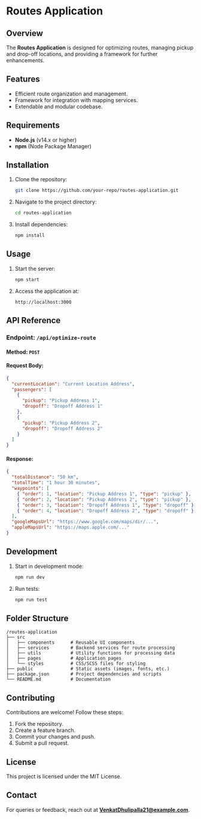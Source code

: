 # Routes Application

## Overview
The **Routes Application** is designed for optimizing routes, managing pickup and drop-off locations, and providing a framework for further enhancements.

## Features
- Efficient route organization and management.
- Framework for integration with mapping services.
- Extendable and modular codebase.

## Requirements
- **Node.js** (v14.x or higher)
- **npm** (Node Package Manager)

## Installation
1. Clone the repository:
   ```bash
   git clone https://github.com/your-repo/routes-application.git
   ```
2. Navigate to the project directory:
   ```bash
   cd routes-application
   ```
3. Install dependencies:
   ```bash
   npm install
   ```

## Usage
1. Start the server:
   ```bash
   npm start
   ```
2. Access the application at:
   ```
   http://localhost:3000
   ```

## API Reference
### Endpoint: `/api/optimize-route`
#### Method: `POST`
#### Request Body:
```json
{
  "currentLocation": "Current Location Address",
  "passengers": [
    {
      "pickup": "Pickup Address 1",
      "dropoff": "Dropoff Address 1"
    },
    {
      "pickup": "Pickup Address 2",
      "dropoff": "Dropoff Address 2"
    }
  ]
}
```
#### Response:
```json
{
  "totalDistance": "50 km",
  "totalTime": "1 hour 30 minutes",
  "waypoints": [
    { "order": 1, "location": "Pickup Address 1", "type": "pickup" },
    { "order": 2, "location": "Pickup Address 2", "type": "pickup" },
    { "order": 3, "location": "Dropoff Address 1", "type": "dropoff" },
    { "order": 4, "location": "Dropoff Address 2", "type": "dropoff" }
  ],
  "googleMapsUrl": "https://www.google.com/maps/dir/...",
  "appleMapsUrl": "https://maps.apple.com/..."
}
```

## Development
1. Start in development mode:
   ```bash
   npm run dev
   ```
2. Run tests:
   ```bash
   npm run test
   ```

## Folder Structure
```
/routes-application
├── src
│   ├── components      # Reusable UI components
│   ├── services        # Backend services for route processing
│   ├── utils           # Utility functions for processing data
│   ├── pages           # Application pages
│   └── styles          # CSS/SCSS files for styling
├── public              # Static assets (images, fonts, etc.)
├── package.json        # Project dependencies and scripts
└── README.md           # Documentation
```

## Contributing
Contributions are welcome! Follow these steps:
1. Fork the repository.
2. Create a feature branch.
3. Commit your changes and push.
4. Submit a pull request.

## License
This project is licensed under the MIT License.

## Contact
For queries or feedback, reach out at **VenkatDhulipalla21@example.com**.
